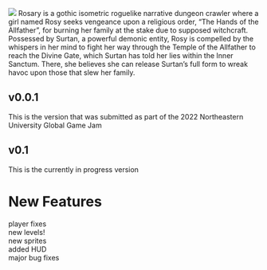 ![](https://drive.google.com/uc?export=download&id=1F2Q2F96AupNBAreSQ6HJYJREWrtCIZOk)
Rosary is a gothic isometric roguelike narrative dungeon crawler where a girl named Rosy seeks vengeance upon a religious order, “The Hands of the Allfather”, for burning her family at the stake due to supposed witchcraft. Possessed by Surtan, a powerful demonic entity, Rosy is compelled by the whispers in her mind to fight her way through the Temple of the Allfather to reach the Divine Gate, which Surtan has told her lies within the Inner Sanctum. There, she believes she can release Surtan’s full form to wreak havoc upon those that slew her family.

## v0.0.1
This is the version that was submitted as part of the 2022 Northeastern University Global Game Jam

## v0.1
This is the currently in progress version

# New Features
player fixes  
new levels! <br/>
new sprites <br/>
added HUD <br/>
major bug fixes <br/>
